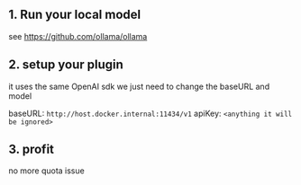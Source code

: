 ## 1. Run your local model

see https://github.com/ollama/ollama

## 2. setup your plugin

it uses the same OpenAI sdk we just need to change the baseURL and model

baseURL: `http://host.docker.internal:11434/v1`
apiKey: `<anything it will be ignored>`

## 3. profit

no more quota issue
